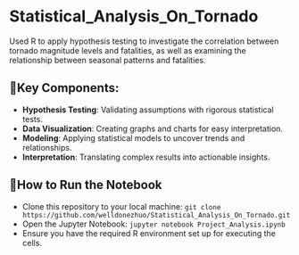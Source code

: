 # Statistical_Analysis_On_Tornado
Used R to apply hypothesis testing to investigate the correlation between tornado magnitude levels and fatalities, as well as examining the relationship between seasonal patterns and fatalities.

## 🔎Key Components:
- **Hypothesis Testing**: Validating assumptions with rigorous statistical tests.
- **Data Visualization**: Creating graphs and charts for easy interpretation.
- **Modeling**: Applying statistical models to uncover trends and relationships.
- **Interpretation**: Translating complex results into actionable insights.

## 🚀How to Run the Notebook
- Clone this repository to your local machine:
`git clone https://github.com/welldonezhuo/Statistical_Analysis_On_Tornado.git`
- Open the Jupyter Notebook:
`jupyter notebook Project_Analysis.ipynb`
- Ensure you have the required R environment set up for executing the cells.
